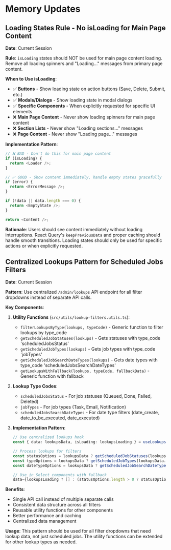 # Memory Updates

## Loading States Rule - No isLoading for Main Page Content

**Date**: Current Session

**Rule**: `isLoading` states should NOT be used for main page content loading. Remove all loading spinners and "Loading..." messages from primary page content.

**When to Use isLoading**:
- ✅ **Buttons** - Show loading state on action buttons (Save, Delete, Submit, etc.)
- ✅ **Modals/Dialogs** - Show loading state in modal dialogs
- ✅ **Specific Components** - When explicitly requested for specific UI elements
- ❌ **Main Page Content** - Never show loading spinners for main page content
- ❌ **Section Lists** - Never show "Loading sections..." messages
- ❌ **Page Content** - Never show "Loading page..." messages

**Implementation Pattern**:
```typescript
// ❌ BAD - Don't do this for main page content
if (isLoading) {
  return <Loader />;
}

// ✅ GOOD - Show content immediately, handle empty states gracefully
if (error) {
  return <ErrorMessage />;
}

if (!data || data.length === 0) {
  return <EmptyState />;
}

return <Content />;
```

**Rationale**: Users should see content immediately without loading interruptions. React Query's `keepPreviousData` and proper caching should handle smooth transitions. Loading states should only be used for specific actions or when explicitly requested.

## Centralized Lookups Pattern for Scheduled Jobs Filters

**Date**: Current Session

**Pattern**: Use centralized `/admin/lookups` API endpoint for all filter dropdowns instead of separate API calls.

**Key Components**:

1. **Utility Functions** (`src/utils/lookup-filters.utils.ts`):
   - `filterLookupsByType(lookups, typeCode)` - Generic function to filter lookups by type_code
   - `getScheduledJobStatuses(lookups)` - Gets statuses with type_code 'scheduledJobsStatus'
   - `getScheduledJobTypes(lookups)` - Gets job types with type_code 'jobTypes'
   - `getScheduledJobSearchDateTypes(lookups)` - Gets date types with type_code 'scheduledJobsSearchDateTypes'
   - `getLookupsWithFallback(lookups, typeCode, fallbackData)` - Generic function with fallback

2. **Lookup Type Codes**:
   - `scheduledJobsStatus` - For job statuses (Queued, Done, Failed, Deleted)
   - `jobTypes` - For job types (Task, Email, Notification)
   - `scheduledJobsSearchDateTypes` - For date type filters (date_create, date_to_be_executed, date_executed)

3. **Implementation Pattern**:
   ```typescript
   // Use centralized lookups hook
   const { data: lookupsData, isLoading: lookupsLoading } = useLookups();
   
   // Process lookups for filters
   const statusOptions = lookupsData ? getScheduledJobStatuses(lookupsData.lookups) : [];
   const typeOptions = lookupsData ? getScheduledJobTypes(lookupsData.lookups) : [];
   const dateTypeOptions = lookupsData ? getScheduledJobSearchDateTypes(lookupsData.lookups) : [];
   
   // Use in Select components with fallback
   data={lookupsLoading ? [] : (statusOptions.length > 0 ? statusOptions : fallbackData)}
   ```

**Benefits**:
- Single API call instead of multiple separate calls
- Consistent data structure across all filters
- Reusable utility functions for other components
- Better performance and caching
- Centralized data management

**Usage**: This pattern should be used for all filter dropdowns that need lookup data, not just scheduled jobs. The utility functions can be extended for other lookup types as needed. 